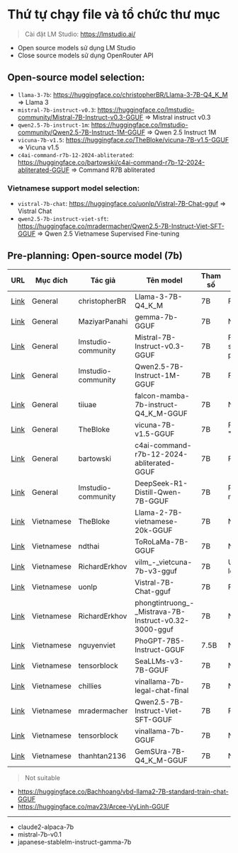 # Thứ tự chạy file và tổ chức thư mục

> Cài đặt LM Studio: https://lmstudio.ai/

- Open source models sử dụng LM Studio
- Close source models sử dụng OpenRouter API

## Open-source model selection:
- `llama-3-7b`: https://huggingface.co/christopherBR/Llama-3-7B-Q4_K_M => Llama 3 
- `mistral-7b-instruct-v0.3`: https://huggingface.co/lmstudio-community/Mistral-7B-Instruct-v0.3-GGUF => Mistral instruct v0.3
- `qwen2.5-7b-instruct-1m`: https://huggingface.co/lmstudio-community/Qwen2.5-7B-Instruct-1M-GGUF => Qwen 2.5 Instruct 1M
- `vicuna-7b-v1.5`: https://huggingface.co/TheBloke/vicuna-7B-v1.5-GGUF => Vicuna v1.5
- `c4ai-command-r7b-12-2024-abliterated`: https://huggingface.co/bartowski/c4ai-command-r7b-12-2024-abliterated-GGUF => Command R7B abliterated 

### Vietnamese support model selection:
- `vistral-7b-chat`: https://huggingface.co/uonlp/Vistral-7B-Chat-gguf => Vistral Chat 
- `qwen2.5-7b-instruct-viet-sft`: https://huggingface.co/mradermacher/Qwen2.5-7B-Instruct-Viet-SFT-GGUF => Qwen 2.5 Vietnamese Supervised Fine-tuning 

## Pre-planning: Open-source model (7b)

| URL | Mục đích | Tác giả | Tên model | Tham số | Trạng thái | Lựa chọn |
|-----|----------|---------|-----------|---------|------------|--------|
| [Link](https://huggingface.co/christopherBR/Llama-3-7B-Q4_K_M) | General | christopherBR | Llama-3-7B-Q4_K_M | 7B | Fine | ✅ |
| [Link](https://huggingface.co/MaziyarPanahi/gemma-7b-GGUF) | General | MaziyarPanahi | gemma-7b-GGUF | 7B | Not Fine | ❌ |
| [Link](https://huggingface.co/lmstudio-community/Mistral-7B-Instruct-v0.3-GGUF) | General | lmstudio-community | Mistral-7B-Instruct-v0.3-GGUF | 7B | Fine (no system prompt) | ✅ |
| [Link](https://huggingface.co/lmstudio-community/Qwen2.5-7B-Instruct-1M-GGUF) | General | lmstudio-community | Qwen2.5-7B-Instruct-1M-GGUF | 7B | Fine | ✅ |
| [Link](https://huggingface.co/tiiuae/falcon-mamba-7b-instruct-Q4_K_M-GGUF) | General | tiiuae | falcon-mamba-7b-instruct-Q4_K_M-GGUF | 7B | Not Fine | ❌ |
| [Link](https://huggingface.co/TheBloke/vicuna-7B-v1.5-GGUF) | General | TheBloke | vicuna-7B-v1.5-GGUF | 7B | Fine (full "Yes") | ✅ |
| [Link](https://huggingface.co/bartowski/c4ai-command-r7b-12-2024-abliterated-GGUF) | General | bartowski | c4ai-command-r7b-12-2024-abliterated-GGUF | 7B | Fine | ✅ |
| [Link](https://huggingface.co/lmstudio-community/DeepSeek-R1-Distill-Qwen-7B-GGUF) | General | lmstudio-community | DeepSeek-R1-Distill-Qwen-7B-GGUF | 7B | Reasoning model | ❌ |
| [Link](https://huggingface.co/TheBloke/Llama-2-7B-vietnamese-20k-GGUF) | Vietnamese | TheBloke | Llama-2-7B-vietnamese-20k-GGUF | 7B | Not Fine | ❌ |
| [Link](https://huggingface.co/ndthai/ToRoLaMa-7B-GGUF) | Vietnamese | ndthai | ToRoLaMa-7B-GGUF | 7B | Not Fine | ❌ |
| [Link](https://huggingface.co/RichardErkhov/vilm_-_vietcuna-7b-v3-gguf) | Vietnamese | RichardErkhov | vilm_-_vietcuna-7b-v3-gguf | 7B | Unable to load | ❌ |
| [Link](https://huggingface.co/uonlp/Vistral-7B-Chat-gguf) | Vietnamese | uonlp | Vistral-7B-Chat-gguf | 7B | Fine | ✅ |
| [Link](https://huggingface.co/RichardErkhov/phongtintruong_-_Mistrava-7B-Instruct-v0.32-3000-gguf) | Vietnamese | RichardErkhov | phongtintruong_-_Mistrava-7B-Instruct-v0.32-3000-gguf | 7B | Not Fine | ❌ |
| [Link](https://huggingface.co/nguyenviet/PhoGPT-7B5-Instruct-GGUF) | Vietnamese | nguyenviet | PhoGPT-7B5-Instruct-GGUF | 7.5B | Not Fine | ❌ |
| [Link](https://huggingface.co/tensorblock/SeaLLMs-v3-7B-GGUF) | Vietnamese | tensorblock | SeaLLMs-v3-7B-GGUF | 7B | Not Fine | ❌ |
| [Link](https://huggingface.co/chillies/vinallama-7b-legal-chat-final) | Vietnamese | chillies | vinallama-7b-legal-chat-final | 7B | Not Fine | ❌ |
| [Link](https://huggingface.co/mradermacher/Qwen2.5-7B-Instruct-Viet-SFT-GGUF) | Vietnamese | mradermacher | Qwen2.5-7B-Instruct-Viet-SFT-GGUF | 7B | Fine | ✅ |
| [Link](https://huggingface.co/tensorblock/vinallama-7b-GGUF) | Vietnamese | tensorblock | vinallama-7b-GGUF | 7B | Not Fine | ❌ |
| [Link](https://huggingface.co/thanhtan2136/GemSUra-7B-Q4_K_M-GGUF) | Vietnamese | thanhtan2136 | GemSUra-7B-Q4_K_M-GGUF | 7B | Not Fine | ❌ |


> Not suitable

- https://huggingface.co/Bachhoang/vbd-llama2-7B-standard-train-chat-GGUF
- https://huggingface.co/mav23/Arcee-VyLinh-GGUF
---
- claude2-alpaca-7b
- mistral-7b-v0.1
- japanese-stablelm-instruct-gamma-7b
